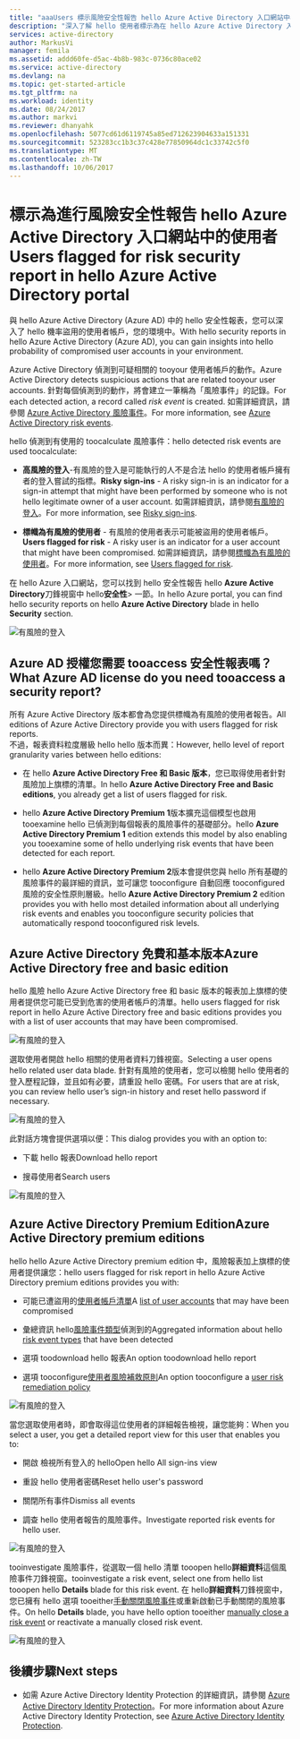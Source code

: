 ```yaml
---
title: "aaaUsers 標示風險安全性報告 hello Azure Active Directory 入口網站中為 |Microsoft 文件"
description: "深入了解 hello 使用者標示為在 hello Azure Active Directory 入口網站的風險安全性報告"
services: active-directory
author: MarkusVi
manager: femila
ms.assetid: addd60fe-d5ac-4b8b-983c-0736c80ace02
ms.service: active-directory
ms.devlang: na
ms.topic: get-started-article
ms.tgt_pltfrm: na
ms.workload: identity
ms.date: 08/24/2017
ms.author: markvi
ms.reviewer: dhanyahk
ms.openlocfilehash: 5077cd61d6119745a85ed712623904633a151331
ms.sourcegitcommit: 523283cc1b3c37c428e77850964dc1c33742c5f0
ms.translationtype: MT
ms.contentlocale: zh-TW
ms.lasthandoff: 10/06/2017
---
```

# <a name="users-flagged-for-risk-security-report-in-hello-azure-active-directory-portal"></a><span data-ttu-id="3bfc5-103">標示為進行風險安全性報告 hello Azure Active Directory 入口網站中的使用者</span><span class="sxs-lookup"><span data-stu-id="3bfc5-103">Users flagged for risk security report in hello Azure Active Directory portal</span></span>

<span data-ttu-id="3bfc5-104">與 hello Azure Active Directory (Azure AD) 中的 hello 安全性報表，您可以深入了 hello 機率盜用的使用者帳戶，您的環境中。</span><span class="sxs-lookup"><span data-stu-id="3bfc5-104">With hello security reports in hello Azure Active Directory (Azure AD), you can gain insights into hello probability of compromised user accounts in your environment.</span></span> 

<span data-ttu-id="3bfc5-105">Azure Active Directory 偵測到可疑相關的 tooyour 使用者帳戶的動作。</span><span class="sxs-lookup"><span data-stu-id="3bfc5-105">Azure Active Directory detects suspicious actions that are related tooyour user accounts.</span></span> <span data-ttu-id="3bfc5-106">針對每個偵測到的動作，將會建立一筆稱為「風險事件」的記錄。</span><span class="sxs-lookup"><span data-stu-id="3bfc5-106">For each detected action, a record called *risk event* is created.</span></span> <span data-ttu-id="3bfc5-107">如需詳細資訊，請參閱 [Azure Active Directory 風險事件](active-directory-identity-protection-risk-events.md)。</span><span class="sxs-lookup"><span data-stu-id="3bfc5-107">For more information, see [Azure Active Directory risk events](active-directory-identity-protection-risk-events.md).</span></span> 

<span data-ttu-id="3bfc5-108">hello 偵測到有使用的 toocalculate 風險事件：</span><span class="sxs-lookup"><span data-stu-id="3bfc5-108">hello detected risk events are used toocalculate:</span></span>

- <span data-ttu-id="3bfc5-109">**高風險的登入**-有風險的登入是可能執行的人不是合法 hello 的使用者帳戶擁有者的登入嘗試的指標。</span><span class="sxs-lookup"><span data-stu-id="3bfc5-109">**Risky sign-ins** - A risky sign-in is an indicator for a sign-in attempt that might have been performed by someone who is not hello legitimate owner of a user account.</span></span> <span data-ttu-id="3bfc5-110">如需詳細資訊，請參閱[有風險的登入](active-directory-identityprotection.md#risky-sign-ins)。</span><span class="sxs-lookup"><span data-stu-id="3bfc5-110">For more information, see [Risky sign-ins](active-directory-identityprotection.md#risky-sign-ins).</span></span> 

- <span data-ttu-id="3bfc5-111">**標幟為有風險的使用者** - 有風險的使用者表示可能被盜用的使用者帳戶。</span><span class="sxs-lookup"><span data-stu-id="3bfc5-111">**Users flagged for risk** - A risky user is an indicator for a user account that might have been compromised.</span></span> <span data-ttu-id="3bfc5-112">如需詳細資訊，請參閱[標幟為有風險的使用者](active-directory-identityprotection.md#users-flagged-for-risk)。</span><span class="sxs-lookup"><span data-stu-id="3bfc5-112">For more information, see [Users flagged for risk](active-directory-identityprotection.md#users-flagged-for-risk).</span></span>  

<span data-ttu-id="3bfc5-113">在 hello Azure 入口網站，您可以找到 hello 安全性報告 hello **Azure Active Directory**刀鋒視窗中 hello**安全性**> 一節。</span><span class="sxs-lookup"><span data-stu-id="3bfc5-113">In hello Azure portal, you can find hello security reports on hello **Azure Active Directory** blade in hello **Security** section.</span></span>  

![有風險的登入](./media/active-directory-reporting-security-user-at-risk/10.png)



## <a name="what-azure-ad-license-do-you-need-tooaccess-a-security-report"></a><span data-ttu-id="3bfc5-115">Azure AD 授權您需要 tooaccess 安全性報表嗎？</span><span class="sxs-lookup"><span data-stu-id="3bfc5-115">What Azure AD license do you need tooaccess a security report?</span></span>  

<span data-ttu-id="3bfc5-116">所有 Azure Active Directory 版本都會為您提供標幟為有風險的使用者報告。</span><span class="sxs-lookup"><span data-stu-id="3bfc5-116">All editions of Azure Active Directory provide you with users flagged for risk reports.</span></span>  
<span data-ttu-id="3bfc5-117">不過，報表資料粒度層級 hello hello 版本而異：</span><span class="sxs-lookup"><span data-stu-id="3bfc5-117">However, hello level of report granularity varies between hello editions:</span></span> 

- <span data-ttu-id="3bfc5-118">在 hello **Azure Active Directory Free 和 Basic 版本**，您已取得使用者針對風險加上旗標的清單。</span><span class="sxs-lookup"><span data-stu-id="3bfc5-118">In hello **Azure Active Directory Free and Basic editions**, you already get a list of users flagged for risk.</span></span> 

- <span data-ttu-id="3bfc5-119">hello **Azure Active Directory Premium 1**版本擴充這個模型也啟用 tooexamine hello 已偵測到每個報表的風險事件的基礎部分。</span><span class="sxs-lookup"><span data-stu-id="3bfc5-119">hello **Azure Active Directory Premium 1** edition extends this model by also enabling you tooexamine some of hello underlying risk events that have been detected for each report.</span></span> 

- <span data-ttu-id="3bfc5-120">hello **Azure Active Directory Premium 2**版本會提供您與 hello 所有基礎的風險事件的最詳細的資訊，並可讓您 tooconfigure 自動回應 tooconfigured 風險的安全性原則層級。</span><span class="sxs-lookup"><span data-stu-id="3bfc5-120">hello **Azure Active Directory Premium 2** edition provides you with hello most detailed information about all underlying risk events and enables you tooconfigure security policies that automatically respond tooconfigured risk levels.</span></span>



## <a name="azure-active-directory-free-and-basic-edition"></a><span data-ttu-id="3bfc5-121">Azure Active Directory 免費和基本版本</span><span class="sxs-lookup"><span data-stu-id="3bfc5-121">Azure Active Directory free and basic edition</span></span>

<span data-ttu-id="3bfc5-122">hello 風險 hello Azure Active Directory free 和 basic 版本的報表加上旗標的使用者提供您可能已受到危害的使用者帳戶的清單。</span><span class="sxs-lookup"><span data-stu-id="3bfc5-122">hello users flagged for risk report in hello Azure Active Directory free and basic editions provides you with a list of user accounts that may have been compromised.</span></span> 


![有風險的登入](./media/active-directory-reporting-security-user-at-risk/03.png)

<span data-ttu-id="3bfc5-124">選取使用者開啟 hello 相關的使用者資料刀鋒視窗。</span><span class="sxs-lookup"><span data-stu-id="3bfc5-124">Selecting a user opens hello related user data blade.</span></span>
<span data-ttu-id="3bfc5-125">針對有風險的使用者，您可以檢閱 hello 使用者的登入歷程記錄，並且如有必要，請重設 hello 密碼。</span><span class="sxs-lookup"><span data-stu-id="3bfc5-125">For users that are at risk, you can review hello user’s sign-in history and reset hello password if necessary.</span></span>

![有風險的登入](./media/active-directory-reporting-security-user-at-risk/46.png)


<span data-ttu-id="3bfc5-127">此對話方塊會提供選項以便：</span><span class="sxs-lookup"><span data-stu-id="3bfc5-127">This dialog provides you with an option to:</span></span>

- <span data-ttu-id="3bfc5-128">下載 hello 報表</span><span class="sxs-lookup"><span data-stu-id="3bfc5-128">Download hello report</span></span>

- <span data-ttu-id="3bfc5-129">搜尋使用者</span><span class="sxs-lookup"><span data-stu-id="3bfc5-129">Search users</span></span>

![有風險的登入](./media/active-directory-reporting-security-user-at-risk/16.png)


## <a name="azure-active-directory-premium-editions"></a><span data-ttu-id="3bfc5-131">Azure Active Directory Premium Edition</span><span class="sxs-lookup"><span data-stu-id="3bfc5-131">Azure Active Directory premium editions</span></span>

<span data-ttu-id="3bfc5-132">hello hello Azure Active Directory premium edition 中，風險報表加上旗標的使用者提供讓您：</span><span class="sxs-lookup"><span data-stu-id="3bfc5-132">hello users flagged for risk report in hello Azure Active Directory premium editions provides you with:</span></span>

- <span data-ttu-id="3bfc5-133">可能已遭盜用的[使用者帳戶清單](active-directory-identityprotection.md#users-flagged-for-risk)</span><span class="sxs-lookup"><span data-stu-id="3bfc5-133">A [list of user accounts](active-directory-identityprotection.md#users-flagged-for-risk) that may have been compromised</span></span> 

- <span data-ttu-id="3bfc5-134">彙總資訊 hello[風險事件類型](active-directory-identity-protection-risk-events.md)偵測到的</span><span class="sxs-lookup"><span data-stu-id="3bfc5-134">Aggregated information about hello [risk event types](active-directory-identity-protection-risk-events.md) that have been detected</span></span>

- <span data-ttu-id="3bfc5-135">選項 toodownload hello 報表</span><span class="sxs-lookup"><span data-stu-id="3bfc5-135">An option toodownload hello report</span></span>

- <span data-ttu-id="3bfc5-136">選項 tooconfigure[使用者風險補救原則](active-directory-identityprotection.md#user-risk-security-policy)</span><span class="sxs-lookup"><span data-stu-id="3bfc5-136">An option tooconfigure a [user risk remediation policy](active-directory-identityprotection.md#user-risk-security-policy)</span></span>  


![有風險的登入](./media/active-directory-reporting-security-user-at-risk/71.png)

<span data-ttu-id="3bfc5-138">當您選取使用者時，即會取得這位使用者的詳細報告檢視，讓您能夠：</span><span class="sxs-lookup"><span data-stu-id="3bfc5-138">When you select a user, you get a detailed report view for this user that enables you to:</span></span>

- <span data-ttu-id="3bfc5-139">開啟 檢視所有登入的 hello</span><span class="sxs-lookup"><span data-stu-id="3bfc5-139">Open hello All sign-ins view</span></span>

- <span data-ttu-id="3bfc5-140">重設 hello 使用者密碼</span><span class="sxs-lookup"><span data-stu-id="3bfc5-140">Reset hello user's password</span></span>

- <span data-ttu-id="3bfc5-141">關閉所有事件</span><span class="sxs-lookup"><span data-stu-id="3bfc5-141">Dismiss all events</span></span>

- <span data-ttu-id="3bfc5-142">調查 hello 使用者報告的風險事件。</span><span class="sxs-lookup"><span data-stu-id="3bfc5-142">Investigate reported risk events for hello user.</span></span> 


![有風險的登入](./media/active-directory-reporting-security-user-at-risk/324.png)


<span data-ttu-id="3bfc5-144">tooinvestigate 風險事件，從選取一個 hello 清單 tooopen hello**詳細資料**這個風險事件刀鋒視窗。</span><span class="sxs-lookup"><span data-stu-id="3bfc5-144">tooinvestigate a risk event, select one from hello list tooopen hello **Details** blade for this risk event.</span></span> <span data-ttu-id="3bfc5-145">在 hello**詳細資料**刀鋒視窗中，您已擁有 hello 選項 tooeither[手動關閉風險事件](active-directory-identityprotection.md#closing-risk-events-manually)或重新啟動已手動關閉的風險事件。</span><span class="sxs-lookup"><span data-stu-id="3bfc5-145">On hello **Details** blade, you have hello option tooeither [manually close a risk event](active-directory-identityprotection.md#closing-risk-events-manually) or reactivate a manually closed risk event.</span></span> 


![有風險的登入](./media/active-directory-reporting-security-user-at-risk/325.png)



## <a name="next-steps"></a><span data-ttu-id="3bfc5-147">後續步驟</span><span class="sxs-lookup"><span data-stu-id="3bfc5-147">Next steps</span></span>

- <span data-ttu-id="3bfc5-148">如需 Azure Active Directory Identity Protection 的詳細資訊，請參閱 [Azure Active Directory Identity Protection](active-directory-identityprotection.md)。</span><span class="sxs-lookup"><span data-stu-id="3bfc5-148">For more information about Azure Active Directory Identity Protection, see [Azure Active Directory Identity Protection](active-directory-identityprotection.md).</span></span>


